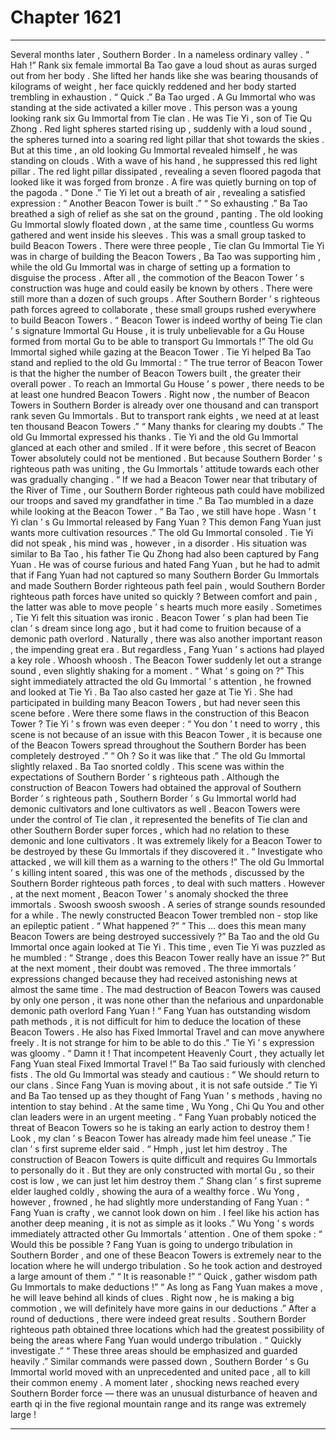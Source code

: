 
# Chapter 1621


---

Several months later , Southern Border .
In a nameless ordinary valley .
“ Hah !” Rank six female immortal Ba Tao gave a loud shout as auras surged out from her body . She lifted her hands like she was bearing thousands of kilograms of weight , her face quickly reddened and her body started trembling in exhaustion .
“ Quick .” Ba Tao urged .
A Gu Immortal who was standing at the side activated a killer move .
This person was a young looking rank six Gu Immortal from Tie clan . He was Tie Yi , son of Tie Qu Zhong .
Red light spheres started rising up , suddenly with a loud sound , the spheres turned into a soaring red light pillar that shot towards the skies .
But at this time , an old looking Gu Immortal revealed himself , he was standing on clouds . With a wave of his hand , he suppressed this red light pillar .
The red light pillar dissipated , revealing a seven floored pagoda that looked like it was forged from bronze . A fire was quietly burning on top of the pagoda .
“ Done .” Tie Yi let out a breath of air , revealing a satisfied expression : “ Another Beacon Tower is built .”
“ So exhausting .” Ba Tao breathed a sigh of relief as she sat on the ground , panting .
The old looking Gu Immortal slowly floated down , at the same time , countless Gu worms gathered and went inside his sleeves .
This was a small group tasked to build Beacon Towers .
There were three people , Tie clan Gu Immortal Tie Yi was in charge of building the Beacon Towers , Ba Tao was supporting him , while the old Gu Immortal was in charge of setting up a formation to disguise the process . After all , the commotion of the Beacon Tower ’ s construction was huge and could easily be known by others .
There were still more than a dozen of such groups . After Southern Border ’ s righteous path forces agreed to collaborate , these small groups rushed everywhere to build Beacon Towers .
“ Beacon Tower is indeed worthy of being Tie clan ’ s signature Immortal Gu House , it is truly unbelievable for a Gu House formed from mortal Gu to be able to transport Gu Immortals !” The old Gu Immortal sighed while gazing at the Beacon Tower .
Tie Yi helped Ba Tao stand and replied to the old Gu Immortal : “ The true terror of Beacon Tower is that the higher the number of Beacon Towers built , the greater their overall power . To reach an Immortal Gu House ’ s power , there needs to be at least one hundred Beacon Towers . Right now , the number of Beacon Towers in Southern Border is already over one thousand and can transport rank seven Gu Immortals . But to transport rank eights , we need at at least ten thousand Beacon Towers .”
“ Many thanks for clearing my doubts .” The old Gu Immortal expressed his thanks .
Tie Yi and the old Gu Immortal glanced at each other and smiled .
If it were before , this secret of Beacon Tower absolutely could not be mentioned . But because Southern Border ’ s righteous path was uniting , the Gu Immortals ’ attitude towards each other was gradually changing .
“ If we had a Beacon Tower near that tributary of the River of Time , our Southern Border righteous path could have mobilized our troops and saved my grandfather in time .” Ba Tao mumbled in a daze while looking at the Beacon Tower .
“ Ba Tao , we still have hope . Wasn ’ t Yi clan ’ s Gu Immortal released by Fang Yuan ? This demon Fang Yuan just wants more cultivation resources .” The old Gu Immortal consoled .
Tie Yi did not speak , his mind was , however , in a disorder .
His situation was similar to Ba Tao , his father Tie Qu Zhong had also been captured by Fang Yuan .
He was of course furious and hated Fang Yuan , but he had to admit that if Fang Yuan had not captured so many Southern Border Gu Immortals and made Southern Border righteous path feel pain , would Southern Border righteous path forces have united so quickly ?
Between comfort and pain , the latter was able to move people ’ s hearts much more easily .
Sometimes , Tie Yi felt this situation was ironic . Beacon Tower ’ s plan had been Tie clan ’ s dream since long ago , but it had come to fruition because of a demonic path overlord . Naturally , there was also another important reason , the impending great era . But regardless , Fang Yuan ’ s actions had played a key role .
Whoosh whoosh .
The Beacon Tower suddenly let out a strange sound , even slightly shaking for a moment .
“ What ’ s going on ?” This sight immediately attracted the old Gu Immortal ’ s attention , he frowned and looked at Tie Yi .
Ba Tao also casted her gaze at Tie Yi .
She had participated in building many Beacon Towers , but had never seen this scene before . Were there some flaws in the construction of this Beacon Tower ?
Tie Yi ’ s frown was even deeper : “ You don ’ t need to worry , this scene is not because of an issue with this Beacon Tower , it is because one of the Beacon Towers spread throughout the Southern Border has been completely destroyed .”
“ Oh ? So it was like that .” The old Gu Immortal slightly relaxed .
Ba Tao snorted coldly .
This scene was within the expectations of Southern Border ’ s righteous path . Although the construction of Beacon Towers had obtained the approval of Southern Border ’ s righteous path , Southern Border ’ s Gu Immortal world had demonic cultivators and lone cultivators as well .
Beacon Towers were under the control of Tie clan , it represented the benefits of Tie clan and other Southern Border super forces , which had no relation to these demonic and lone cultivators .
It was extremely likely for a Beacon Tower to be destroyed by these Gu Immortals if they discovered it .
“ Investigate who attacked , we will kill them as a warning to the others !” The old Gu Immortal ’ s killing intent soared , this was one of the methods , discussed by the Southern Border righteous path forces , to deal with such matters .
However , at the next moment , Beacon Tower ’ s anomaly shocked the three immortals .
Swoosh swoosh swoosh .
A series of strange sounds resounded for a while . The newly constructed Beacon Tower trembled non - stop like an epileptic patient .
“ What happened ?”
“ This … does this mean many Beacon Towers are being destroyed successively ?”
Ba Tao and the old Gu Immortal once again looked at Tie Yi .
This time , even Tie Yi was puzzled as he mumbled : “ Strange , does this Beacon Tower really have an issue ?”
But at the next moment , their doubt was removed .
The three immortals ’ expressions changed because they had received astonishing news at almost the same time .
The mad destruction of Beacon Towers was caused by only one person , it was none other than the nefarious and unpardonable demonic path overlord Fang Yuan !
“ Fang Yuan has outstanding wisdom path methods , it is not difficult for him to deduce the location of these Beacon Towers . He also has Fixed Immortal Travel and can move anywhere freely . It is not strange for him to be able to do this .” Tie Yi ’ s expression was gloomy .
“ Damn it ! That incompetent Heavenly Court , they actually let Fang Yuan steal Fixed Immortal Travel !” Ba Tao said furiously with clenched fists .
The old Gu Immortal was steady and cautious : “ We should return to our clans . Since Fang Yuan is moving about , it is not safe outside .”
Tie Yi and Ba Tao tensed up as they thought of Fang Yuan ’ s methods , having no intention to stay behind .
At the same time , Wu Yong , Chi Qu You and other clan leaders were in an urgent meeting .
“ Fang Yuan probably noticed the threat of Beacon Towers so he is taking an early action to destroy them ! Look , my clan ’ s Beacon Tower has already made him feel unease .” Tie clan ’ s first supreme elder said .
“ Hmph , just let him destroy . The construction of Beacon Towers is quite difficult and requires Gu Immortals to personally do it . But they are only constructed with mortal Gu , so their cost is low , we can just let him destroy them .” Shang clan ’ s first supreme elder laughed coldly , showing the aura of a wealthy force .
Wu Yong , however , frowned , he had slightly more understanding of Fang Yuan : “ Fang Yuan is crafty , we cannot look down on him . I feel like his action has another deep meaning , it is not as simple as it looks .”
Wu Yong ’ s words immediately attracted other Gu Immortals ’ attention .
One of them spoke : “ Would this be possible ? Fang Yuan is going to undergo tribulation in Southern Border , and one of these Beacon Towers is extremely near to the location where he will undergo tribulation . So he took action and destroyed a large amount of them .”
“ It is reasonable !”
“ Quick , gather wisdom path Gu Immortals to make deductions !”
“ As long as Fang Yuan makes a move , he will leave behind all kinds of clues . Right now , he is making a big commotion , we will definitely have more gains in our deductions .”
After a round of deductions , there were indeed great results .
Southern Border righteous path obtained three locations which had the greatest possibility of being the areas where Fang Yuan would undergo tribulation .
“ Quickly investigate .”
“ These three areas should be emphasized and guarded heavily .”
Similar commands were passed down , Southern Border ’ s Gu Immortal world moved with an unprecedented and united pace , all to kill their common enemy .
A moment later , shocking news reached every Southern Border force — there was an unusual disturbance of heaven and earth qi in the five regional mountain range and its range was extremely large !

---

